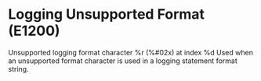 # Logging Unsupported Format (E1200)

Unsupported logging format character %r (%#02x) at index %d Used when an
unsupported format character is used in a logging statement format
string.
